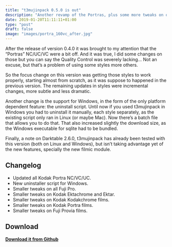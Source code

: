 ```yaml
---
title: "t3mujinpack 0.5.0 is out"
description: "Another revamp of the Portras, plus some more tweaks on other Kodak films"
date: 2019-01-20T11:11:11+01:00
type: "post"
draft: false
image: "images/portra_160vc_after.jpg"
---
```


After the release of version 0.4.0 it was brought to my attention that the “Portras” NC/UC/VC were a bit off. And it was true, I did some changes on those but you can say the Quality Control was severely lacking… Not an excuse, but that’s a problem of using some styles more others.

So the focus change on this version was getting those styles to work properly, starting almost from scratch, as it was suppose to happened in the previous version. The remaining updates in styles were incremental changes, more subtle and less dramatic.

Another change is the support for Windows, in the form of the only platform dependent feature: the uninstall script. Until now if you used t3mujinpack in Windows you had to uninstall it manually, each style separately, as the existing script only ran in Linux (or maybe Mac). Now there’s a batch file that allows you to do that. That also increased slightly the download size, as the Windows executable for sqlite had to be bundled.

Finally, a note on Darktable 2.6.0, t3mujinpack has already been tested with this version (both on Linux and Windows), but isn’t taking advantage yet of the new features, specially the new filmic module.


## Changelog
- Updated all Kodak Portra NC/VC/UC.
- New uninstaller script for Windows.
- Smaller tweaks on all Fuji Pro.
- Smaller tweaks on Kodak Ektachrome and Ektar.
- Smaller tweaks on Kodak Kodakchrome films.
- Smaller tweaks on Kodak Portra films.
- Smaller tweaks on Fuji Provia films.


## Download
**[Download it from Github](https://github.com/t3mujin/t3mujinpack/releases/download/v0.5.0/t3mujinpack_0-5-0.zip)**
